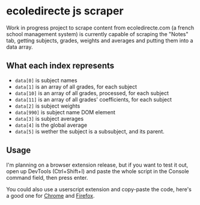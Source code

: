 # ecoledirecte js scraper
Work in progress project to scrape content from ecoledirecte.com (a french school management system) 
is currently capable of scraping the "Notes" tab, getting subjects, grades, weights and averages and putting them into a data array.
## What each index represents
* `data[0]` is subject names
* `data[1]` is an array of all grades, for each subject
* `data[10]` is an array of all grades, processed, for each subject
* `data[11]` is an array of all grades' coefficients, for each subject
* `data[2]` is subject weights
* `data[990]` is subject name DOM element
* `data[3]` is subject averages
* `data[4]` is the global average
* `data[5]` is wether the subject is a subsubject, and its parent.
## Usage
I'm planning on a browser extension release, but if you want to test it out, open up DevTools (Ctrl+Shift+I) and paste the whole script in the Console command field, then press enter.

You could also use a userscript extension and copy-paste the code, here's a good one for [Chrome](https://chrome.google.com/webstore/detail/user-javascript-and-css/nbhcbdghjpllgmfilhnhkllmkecfmpld) and [Firefox](https://addons.mozilla.org/fr/firefox/addon/custom-style-script).
